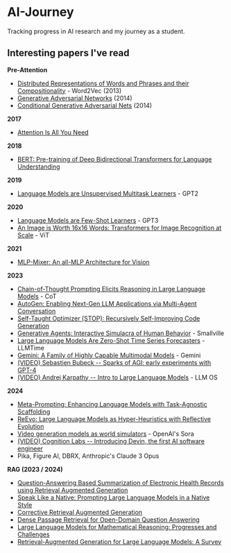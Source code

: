 # AI-Journey
Tracking progress in AI research and my journey as a student.

## Interesting papers I've read

**Pre-Attention**
* [Distributed Representations of Words and Phrases and their Compositionality](https://arxiv.org/abs/1310.4546) - Word2Vec (2013)
* [Generative Adversarial Networks](https://arxiv.org/abs/1406.2661) (2014)
* [Conditional Generative Adversarial Nets](https://arxiv.org/abs/1411.1784) (2014)

**2017**
* [Attention Is All You Need](https://arxiv.org/pdf/1706.03762.pdf)

**2018**
* [BERT: Pre-training of Deep Bidirectional Transformers for Language Understanding](https://arxiv.org/abs/1810.04805)

**2019**
* [Language Models are Unsupervised Multitask Learners](https://paperswithcode.com/paper/language-models-are-unsupervised-multitask) - GPT2

**2020**
* [Language Models are Few-Shot Learners](https://arxiv.org/abs/2005.14165) - GPT3
* [An Image is Worth 16x16 Words: Transformers for Image Recognition at Scale](https://arxiv.org/abs/2010.11929g) - ViT

**2021**
* [MLP-Mixer: An all-MLP Architecture for Vision](https://arxiv.org/abs/2105.01601v4)

**2023**
* [Chain-of-Thought Prompting Elicits Reasoning in Large Language Models](https://arxiv.org/pdf/2201.11903.pdf) - CoT
* [AutoGen: Enabling Next-Gen LLM Applications via Multi-Agent Conversation](https://arxiv.org/pdf/2308.08155.pdf)
* [Self-Taught Optimizer (STOP): Recursively Self-Improving Code Generation](https://paperswithcode.com/paper/self-taught-optimizer-stop-recursively-self)
* [Generative Agents: Interactive Simulacra of Human Behavior](https://arxiv.org/pdf/2304.03442.pdf) - Smallville
* [Large Language Models Are Zero-Shot Time Series Forecasters](https://arxiv.org/abs/2310.07820) - LLMTime
* [Gemini: A Family of Highly Capable Multimodal Models](https://arxiv.org/pdf/2312.11805.pdf) - Gemini
* [(VIDEO) Sebastien Bubeck -- Sparks of AGI: early experiments with GPT-4](https://www.youtube.com/watch?v=qbIk7-JPB2c)
* [(VIDEO) Andrej Karpathy -- Intro to Large Language Models](https://www.youtube.com/watch?v=zjkBMFhNj_g&t=2s) - LLM OS

**2024**
* [Meta-Prompting: Enhancing Language Models with Task-Agnostic Scaffolding](https://arxiv.org/abs/2401.12954)
* [ReEvo: Large Language Models as Hyper-Heuristics with Reflective Evolution](https://arxiv.org/pdf/2402.01145.pdf)
* [Video generation models as world simulators](https://openai.com/research/video-generation-models-as-world-simulators) - OpenAI's Sora
* [(VIDEO) Cognition Labs -- Introducing Devin, the first AI software engineer](https://www.youtube.com/watch?v=fjHtjT7GO1c)
* Pika, Figure AI, DBRX, Anthropic's Claude 3 Opus

**RAG (2023 / 2024)**
* [Question-Answering Based Summarization of Electronic Health Records using Retrieval Augmented Generation](https://arxiv.org/pdf/2401.01469.pdf)
* [Speak Like a Native: Prompting Large Language Models in a Native Style](https://arxiv.org/pdf/2311.13538.pdf)
* [Corrective Retrieval Augmented Generation](https://arxiv.org/abs/2401.15884)
* [Dense Passage Retrieval for Open-Domain Question Answering](https://arxiv.org/abs/2004.04906)
* [Large Language Models for Mathematical Reasoning: Progresses and Challenges](https://arxiv.org/pdf/2402.00157.pdf)
* [Retrieval-Augmented Generation for Large Language Models: A Survey](https://arxiv.org/pdf/2312.10997.pdf)

